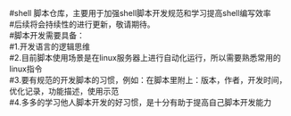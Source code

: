 #shell 脚本仓库，主要用于加强shell脚本开发规范和学习提高shell编写效率  
#后续将会持续性的进行更新，敬请期待。  
#脚本开发需要具备：  
  #1.开发语言的逻辑思维  
  #2.目前脚本使用场景是在linux服务器上进行自动化运行，所以需要熟悉常用的linux指令  
  #3.要有规范的开发脚本的习惯，例如：在脚本里附上：版本，作者，开发时间，优化记录，功能描述，使用示范  
  #4.多多的学习他人脚本开发的好习惯，是十分有助于提高自己脚本开发能力  
